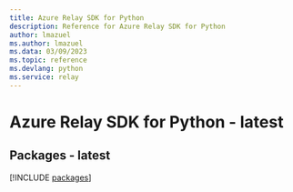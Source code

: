 ```yaml
---
title: Azure Relay SDK for Python
description: Reference for Azure Relay SDK for Python
author: lmazuel
ms.author: lmazuel
ms.data: 03/09/2023
ms.topic: reference
ms.devlang: python
ms.service: relay
---
```

# Azure Relay SDK for Python - latest
## Packages - latest
[!INCLUDE [packages](relay-index.md)]